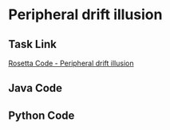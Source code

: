 # Peripheral drift illusion

## Task Link
[Rosetta Code - Peripheral drift illusion](https://rosettacode.org/wiki/Peripheral_drift_illusion)

## Java Code
## Python Code
